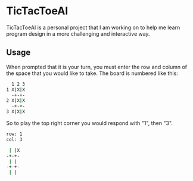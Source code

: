 # TicTacToeAI

TicTacToeAI is a personal project that I am working on to help me learn program design in a more challenging and interactive way.

## Usage
When prompted that it is your turn, you must enter the row and column of the space that you would like to take.
The board is numbered like this:
```bash
  1 2 3  
1 X|X|X
  -+-+-
2 X|X|X
  -+-+-
3 X|X|X
```
So to play the top right corner you would respond with "1", then "3".
```bash
row: 1
col: 3

 | |X
-+-+-
 | |
-+-+-
 | | 
```
